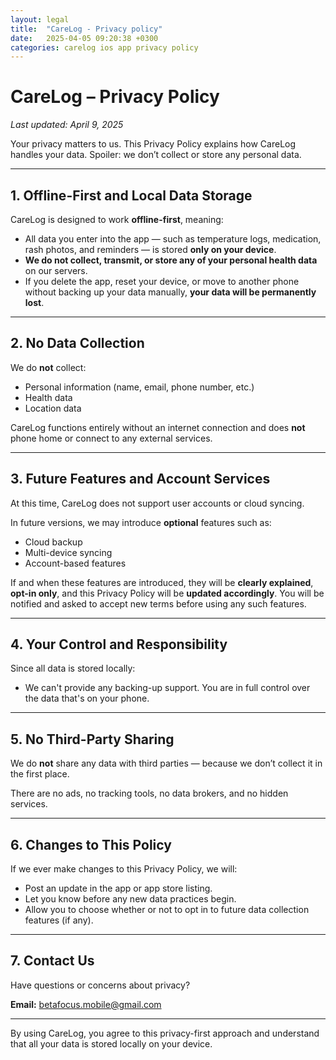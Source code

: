 ```yaml
---
layout: legal
title:  "CareLog - Privacy policy"
date:   2025-04-05 09:20:38 +0300
categories: carelog ios app privacy policy
---
```


# CareLog – Privacy Policy
_Last updated: April 9, 2025_

Your privacy matters to us. This Privacy Policy explains how CareLog handles your data. Spoiler: we don’t collect or store any personal data.

---

## 1. Offline-First and Local Data Storage

CareLog is designed to work **offline-first**, meaning:

- All data you enter into the app — such as temperature logs, medication, rash photos, and reminders — is stored **only on your device**.
- **We do not collect, transmit, or store any of your personal health data** on our servers.
- If you delete the app, reset your device, or move to another phone without backing up your data manually, **your data will be permanently lost**.

---

## 2. No Data Collection

We do **not** collect:

- Personal information (name, email, phone number, etc.)
- Health data
- Location data

CareLog functions entirely without an internet connection and does **not** phone home or connect to any external services.

---

## 3. Future Features and Account Services

At this time, CareLog does not support user accounts or cloud syncing.

In future versions, we may introduce **optional** features such as:

- Cloud backup
- Multi-device syncing
- Account-based features

If and when these features are introduced, they will be **clearly explained**, **opt-in only**, and this Privacy Policy will be **updated accordingly**. You will be notified and asked to accept new terms before using any such features.

---

## 4. Your Control and Responsibility

Since all data is stored locally:

- We can't provide any backing-up support. You are in full control over the data that's on your phone.

---

## 5. No Third-Party Sharing

We do **not** share any data with third parties — because we don’t collect it in the first place.

There are no ads, no tracking tools, no data brokers, and no hidden services.

---

## 6. Changes to This Policy

If we ever make changes to this Privacy Policy, we will:

- Post an update in the app or app store listing.
- Let you know before any new data practices begin.
- Allow you to choose whether or not to opt in to future data collection features (if any).

---

## 7. Contact Us

Have questions or concerns about privacy?

**Email:** betafocus.mobile@gmail.com

---

By using CareLog, you agree to this privacy-first approach and understand that all your data is stored locally on your device.
